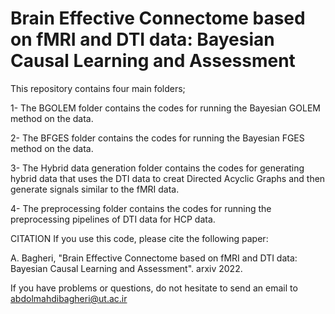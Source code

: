 # Brain Effective Connectome based on fMRI and DTI data: Bayesian Causal Learning and Assessment

This repository contains four main folders;

1- The BGOLEM folder contains the codes for running the Bayesian GOLEM method on the data.

2- The BFGES folder contains the codes for running the Bayesian FGES method on the data.

3- The Hybrid data generation folder contains the codes for generating hybrid data that uses the DTI data to creat Directed Acyclic Graphs and then generate signals similar to the fMRI data.

4- The preprocessing folder contains the codes for running the preprocessing pipelines of DTI data for HCP data.



CITATION
If you use this code, please cite the following paper:

A. Bagheri, "Brain Effective Connectome based on fMRI and DTI data: Bayesian Causal Learning and Assessment". arxiv 2022.

If you have problems or questions, do not hesitate to send an email to abdolmahdibagheri@ut.ac.ir

